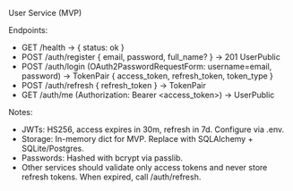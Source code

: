 User Service (MVP)

Endpoints:
- GET /health → { status: ok }
- POST /auth/register { email, password, full_name? } → 201 UserPublic
- POST /auth/login (OAuth2PasswordRequestForm: username=email, password) → TokenPair { access_token, refresh_token, token_type }
- POST /auth/refresh { refresh_token } → TokenPair
- GET /auth/me (Authorization: Bearer <access_token>) → UserPublic

Notes:
- JWTs: HS256, access expires in 30m, refresh in 7d. Configure via .env.
- Storage: In-memory dict for MVP. Replace with SQLAlchemy + SQLite/Postgres.
- Passwords: Hashed with bcrypt via passlib.
- Other services should validate only access tokens and never store refresh tokens. When expired, call /auth/refresh.
